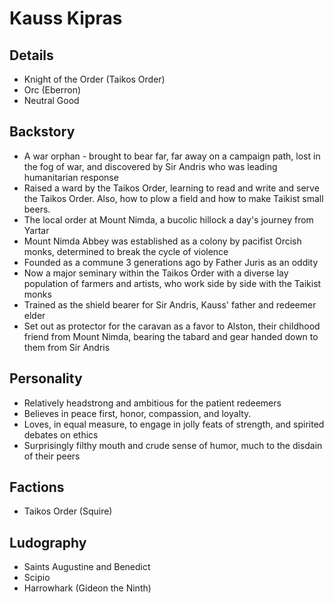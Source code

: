 # Kauss Kipras

## Details
- Knight of the Order (Taikos Order)
- Orc (Eberron)
- Neutral Good

## Backstory
- A war orphan - brought to bear far, far away on a campaign path, lost in the fog of war, and discovered by Sir Andris who was leading humanitarian response
- Raised a ward by the Taikos Order, learning to read and write and serve the Taikos Order. Also, how to plow a field and how to make Taikist small beers.
- The local order at Mount Nimda, a bucolic hillock a day's journey from Yartar
- Mount Nimda Abbey was established as a colony by pacifist Orcish monks, determined to break the cycle of violence
- Founded as a commune 3 generations ago by Father Juris as an oddity
- Now a major seminary within the Taikos Order with a diverse lay population of farmers and artists, who work side by side with the Taikist monks
- Trained as the shield bearer for Sir Andris, Kauss' father and redeemer elder
- Set out as protector for the caravan as a favor to Alston, their childhood friend from Mount Nimda, bearing the tabard and gear handed down to them from Sir Andris

## Personality
- Relatively headstrong and ambitious for the patient redeemers
- Believes in peace first, honor, compassion, and loyalty.
- Loves, in equal measure, to engage in jolly feats of strength, and spirited debates on ethics
- Surprisingly filthy mouth and crude sense of humor, much to the disdain of their peers

## Factions
- Taikos Order (Squire)

## Ludography
- Saints Augustine and Benedict
- Scipio
- Harrowhark (Gideon the Ninth)